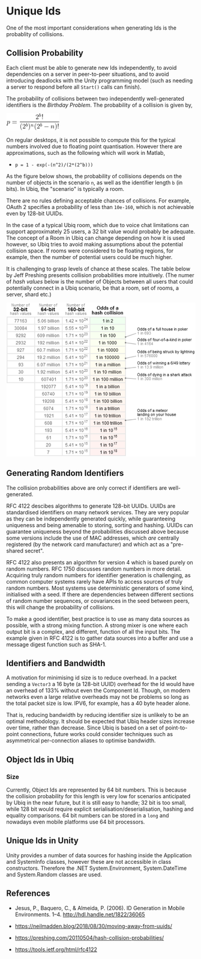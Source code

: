 # Unique Ids

One of the most important considerations when generating Ids is the probablity of collisions.

## Collision Probability

Each client must be able to generate new Ids independently, to avoid dependencies on a server in peer-to-peer situations, and to avoid introducing deadlocks with the Unity programming model (such as needing a server to respond before all `Start()` calls can finish).

The probability of collisions between two independently well-generated identifiers is the *Birthday Problem*. The probability of a collision is given by,

![](images/2e34546b-a593-4acc-9f1b-9cdd53c199ca.png)

On regular desktops, it is not possible to compute this for the typical numbers involved due to floating point quantisation. However there are approximations, such as the following which will work in Matlab,

* `p = 1 - exp(-(n^2)/(2*(2^b)))`

As the figure below shows, the probability of collisions depends on the number of objects in the scenario `n`, as well as the identifier length `b` (in bits). In Ubiq, the "scenario" is typically a room. 

There are no rules defining acceptable chances of collisions. For example, OAuth 2 specifies a probability of less than `10e-160`, which is not achievable even by 128-bit UUIDs.

In the case of a typical Ubiq room, which due to voice chat limitations can support approximately 25 users, a 32 bit value would probably be adequate. The concept of a Room in Ubiq can change depending on how it is used however, so Ubiq tries to avoid making assumptions about the potential collision space. If rooms were considered to be floating regions, for example, then the number of potential users could be much higher.

It is challenging to grasp levels of chance at these scales. The table below by Jeff Preshing presents collision probabilities more intuitively. (The numer of *hash values* below is the number of Objects between all users that could potentially connect in a Ubiq scenario, be that a room, set of rooms, a server, shard etc.)

![A table describing small chances in human terms, e.g. 1 in 100 million are the odds of dying by shark attack.](images/96e766f2-3d71-429c-8e53-0abce4528621.png)

## Generating Random Identifiers

The collision probabilities above are only correct if identifiers are well-generated. 

RFC 4122 descibes algorithms to generate 128-bit UUIDs. UUIDs are standardised identifiers on many network services. They are very popular as they can be independently generated quickly, while guaranteeing uniqueness and being amenable to storing, sorting and hashing. UUIDs can guarantee uniqueness beyond the probabilities discussed above because some versions include the use of MAC addresses, which *are* centrally registered (by the network card manufacturer) and which act as a "pre-shared secret".

RFC 4122 also presents an algorithm for version 4 which is based purely on random numbers. RFC 1750 discusses random numbers in more detail. Acquiring truly random numbers for identifier generation is challenging, as common computer systems rarely have APIs to access sources of truly random numbers. Most systems use deterministic generators of some kind, initialised with a seed. If there are dependencies between different sections of random number sequences, or covariances in the seed between peers, this will change the probability of collisions.

To make a good identifier, best practice is to use as many data sources as possible, with a strong mixing function. A strong mixer is one where each output bit is a complex, and different, function of all the input bits. The example given  in RFC 4122 is to gather data sources into a buffer and use a message digest function such as SHA-1.


## Identifiers and Bandwidth

A motivation for minimising id size is to reduce overhead. In a packet sending a `Vector3` a 16 byte (a 128-bit UUID) overhead for the Id would have an overhead of 133% without even the Component Id. Though, on modern networks even a large relative overheads may not be problems so long as the total packet size is low. IPV6, for example, has a 40 byte header alone.

That is, reducing bandwidth by reducing identifier size is unlikely to be an optimal methodology. It should be expected that Ubiq header sizes increase over time, rather than decrease. Since Ubiq is based on a set of point-to-point connections, future works could consider techniques such as asymmetrical per-connection aliases to optimise bandwidth.

## Object Ids in Ubiq

### Size 
Currently, Object Ids are represented by 64 bit numbers. This is because the collision probability for this length is very low for scenarios anticipated by Ubiq in the near future, but it is still easy to handle; 32 bit is too small, while 128 bit would require explicit serialisation/deserialisation, hashing and equality comparisons. 64 bit numbers can be stored in a `long` and nowadays even mobile platforms use 64 bit processors.

## Unique Ids in Unity

Unity provides a number of data sources for hashing inside the Application and SystemInfo classes, however these are not accessible in class constructors. Therefore the .NET System.Environment, System.DateTime and System.Random classes are used.


## References

* Jesus, P., Baquero, C., & Almeida, P. (2006). ID Generation in Mobile Environments. 1–4. http://hdl.handle.net/1822/36065 

* https://neilmadden.blog/2018/08/30/moving-away-from-uuids/ 

* https://preshing.com/20110504/hash-collision-probabilities/

* https://tools.ietf.org/html/rfc4122 